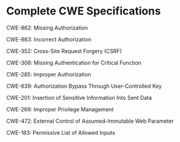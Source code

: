 

# Complete CWE Specifications

CWE-862: Missing Authorization

CWE-863: Incorrect Authorization

CWE-352: Cross-Site Request Forgery (CSRF)

CWE-306: Missing Authentication for Critical Function

CWE-285: Improper Authorization

CWE-639: Authorization Bypass Through User-Controlled Key

CWE-201: Insertion of Sensitive Information Into Sent Data

CWE-269: Improper Privilege Management

CWE-472: External Control of Assumed-Immutable Web Parameter

CWE-183: Permissive List of Allowed Inputs